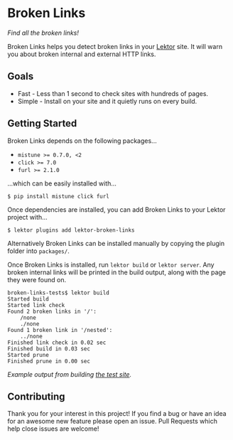 # Broken Links

*Find all the broken links!*

Broken Links helps you detect broken links in your [Lektor](https://www.getlektor.com/) site. It will warn you about broken internal and external HTTP links.

## Goals

- Fast - Less than 1 second to check sites with hundreds of pages.
- Simple - Install on your site and it quietly runs on every build.

## Getting Started

Broken Links depends on the following packages...
* `mistune >= 0.7.0, <2`
* `click >= 7.0`
* `furl >= 2.1.0`

...which can be easily installed with...

```
$ pip install mistune click furl
```

Once dependencies are installed, you can add Broken Links to your Lektor project with...

```
$ lektor plugins add lektor-broken-links
```

Alternatively Broken Links can be installed manually by copying the plugin folder into `packages/`.

Once Broken Links is installed, run `lektor build` or `lektor server`. Any broken internal links will be printed in the build output, along with the page they were found on.

```
broken-links-tests$ lektor build
Started build
Started link check
Found 2 broken links in '/':
    /none
    ./none
Found 1 broken link in '/nested':
    ../none
Finished link check in 0.02 sec
Finished build in 0.03 sec
Started prune
Finished prune in 0.00 sec
```
*Example output from building [the test site](https://github.com/RotationMatrix/lektor-broken-links-tests).*

## Contributing

Thank you for your interest in this project! If you find a bug or have an idea for an awesome new feature please open an issue.
Pull Requests which help close issues are welcome!
